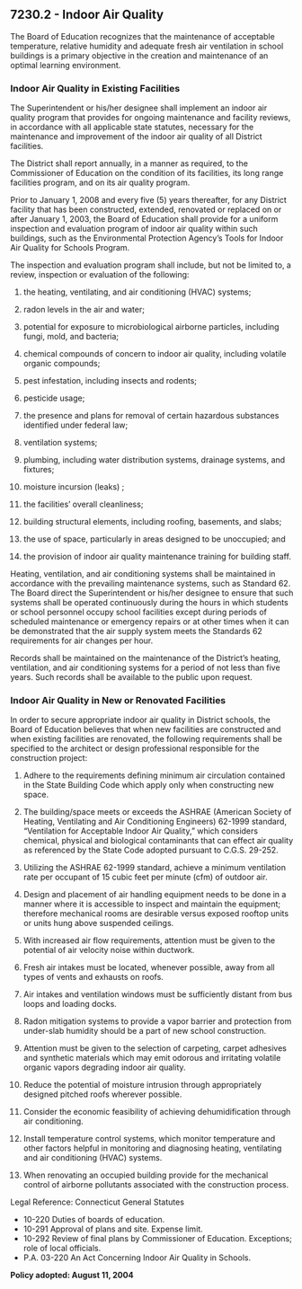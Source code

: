 ## 7230.2 - Indoor Air Quality

The Board of Education recognizes that the maintenance of acceptable temperature, relative humidity and adequate fresh air ventilation in school buildings is a primary objective in the creation and maintenance of an optimal learning environment.

### Indoor Air Quality in Existing Facilities

The Superintendent or his/her designee shall implement an indoor air quality program that provides for ongoing maintenance and facility reviews, in accordance with all applicable state statutes, necessary for the maintenance and improvement of the indoor air quality of all District facilities.

The District shall report annually, in a manner as required, to the Commissioner of Education on the condition of its facilities, its long range facilities program, and on its air quality program.

Prior to January 1, 2008 and every five (5) years thereafter, for any District facility that has been constructed, extended, renovated or replaced on or after January 1, 2003, the Board of Education shall provide for a uniform inspection and evaluation program of indoor air quality within such buildings, such as the Environmental Protection Agency’s Tools for Indoor Air Quality for Schools Program.

The inspection and evaluation program shall include, but not be limited to, a review, inspection or evaluation of the following:

1.  the heating, ventilating, and air conditioning (HVAC) systems;

2.  radon levels in the air and water;

3.  potential for exposure to microbiological airborne particles, including fungi, mold, and bacteria;

4.  chemical compounds of concern to indoor air quality, including volatile organic compounds;

5.  pest infestation, including insects and rodents;

6.  pesticide usage;

7.  the presence and plans for removal of certain hazardous substances identified under federal law;

8.  ventilation systems;

9.  plumbing, including water distribution systems, drainage systems, and fixtures;

10.  moisture incursion (leaks) ;

11.  the facilities’ overall cleanliness;

12.  building structural elements, including roofing, basements, and slabs;

13.  the use of space, particularly in areas designed to be unoccupied; and

14.  the provision of indoor air quality maintenance training for building staff.

Heating, ventilation, and air conditioning systems shall be maintained in accordance with the prevailing maintenance systems, such as Standard 62. The Board direct the Superintendent or his/her designee to ensure that such systems shall be operated continuously during the hours in which students or school personnel occupy school facilities except during periods of scheduled maintenance or emergency repairs or at other times when it can be demonstrated that the air supply system meets the Standards 62 requirements for air changes per hour.

Records shall be maintained on the maintenance of the District’s heating, ventilation, and air conditioning systems for a period of not less than five years. Such records shall be available to the public upon request.

### Indoor Air Quality in New or Renovated Facilities

In order to secure appropriate indoor air quality in District schools, the Board of Education believes that when new facilities are constructed and when existing facilities are renovated, the following requirements shall be specified to the architect or design professional responsible for the construction project:

1.  Adhere to the requirements defining minimum air circulation contained in the State Building Code which apply only when constructing new space.

2.  The building/space meets or exceeds the ASHRAE (American Society of Heating, Ventilating and Air Conditioning Engineers) 62-1999 standard, “Ventilation for Acceptable Indoor Air Quality,” which considers chemical, physical and biological contaminants that can effect air quality as referenced by the State Code adopted pursuant to C.G.S. 29-252.

3.  Utilizing the ASHRAE 62-1999 standard, achieve a minimum ventilation rate per occupant of 15 cubic feet per minute (cfm) of outdoor air.

4.  Design and placement of air handling equipment needs to be done in a manner where it is accessible to inspect and maintain the equipment; therefore mechanical rooms are desirable versus exposed rooftop units or units hung above suspended ceilings.

5.  With increased air flow requirements, attention must be given to the potential of air velocity noise within ductwork.

6.  Fresh air intakes must be located, whenever possible, away from all types of vents and exhausts on roofs.

7.  Air intakes and ventilation windows must be sufficiently distant from bus loops and loading docks.

8.  Radon mitigation systems to provide a vapor barrier and protection from under-slab humidity should be a part of new school construction.

9.  Attention must be given to the selection of carpeting, carpet adhesives and synthetic materials which may emit odorous and irritating volatile organic vapors degrading indoor air quality.

10.  Reduce the potential of moisture intrusion through appropriately designed pitched roofs wherever possible.

11.  Consider the economic feasibility of achieving dehumidification through air conditioning.

12.  Install temperature control systems, which monitor temperature and other factors helpful in monitoring and diagnosing heating, ventilating and air conditioning (HVAC) systems.

13.  When renovating an occupied building provide for the mechanical control of airborne pollutants associated with the construction process.

Legal Reference:  Connecticut General Statutes

* 10-220 Duties of boards of education.
* 10-291 Approval of plans and site. Expense limit.
* 10-292 Review of final plans by Commissioner of Education. Exceptions; role of local officials.
* P.A. 03-220 An Act Concerning Indoor Air Quality in Schools.

**Policy adopted:  August 11, 2004**